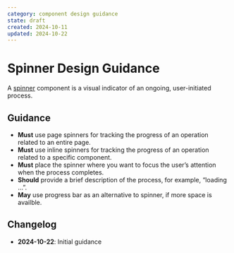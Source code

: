 ```yaml
---
category: component design guidance
state: draft
created: 2024-10-11
updated: 2024-10-22
---
```


# Spinner Design Guidance

A [spinner](https://clarity.design/documentation/spinner) component is a visual indicator of an ongoing, user-initiated process.

## Guidance

- **Must** use page spinners for tracking the progress of an operation related to an entire page.
- **Must** use inline spinners for tracking the progress of an operation related to a specific component.
- **Must** place the spinner where you want to focus the user’s attention when the process completes.
- **Should** provide a brief description of the process, for example, “loading …”.
- **May** use progress bar as an alternative to spinner, if more space is availble. 

## Changelog

- **2024-10-22**: Initial guidance